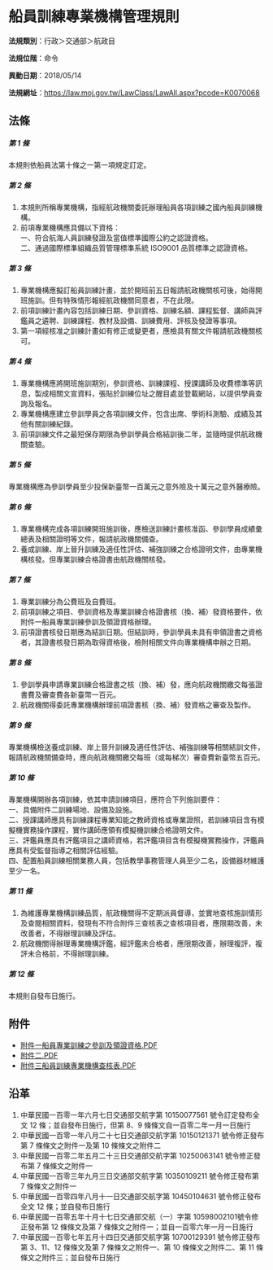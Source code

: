 # 船員訓練專業機構管理規則




**法規類別**：行政＞交通部＞航政目

**法規位階**：命令

**異動日期**：2018/05/14  

**法規網址**：https://law.moj.gov.tw/LawClass/LawAll.aspx?pcode=K0070068



## 法條
##### 第 1 條
本規則依船員法第十條之一第一項規定訂定。

##### 第 2 條
1. 本規則所稱專業機構，指經航政機關委託辦理船員各項訓練之國內船員訓練機構。
1. 前項專業機構應具備以下資格：  
一、符合航海人員訓練發證及當值標準國際公約之認證資格。  
二、通過國際標準組織品質管理標準系統 ISO9001  品質標準之認證資格。

##### 第 3 條
1. 專業機構應擬訂船員訓練計畫，並於開班前五日報請航政機關核可後，始得開班施訓。但有特殊情形報經航政機關同意者，不在此限。
1. 前項訓練計畫內容包括訓練日期、參訓資格、訓練名額、課程監督、講師與評鑑員之遴聘、訓練課程、教材及設備、訓練費用、評核及發證等事項。
1. 第一項經核准之訓練計畫如有修正或變更者，應檢具有關文件報請航政機關核可。

##### 第 4 條
1. 專業機構應將開班施訓期別，參訓資格、訓練課程、授課講師及收費標準等訊息，製成相關文宣資料，張貼於訓練位址之醒目處並登載網站，以提供學員查詢及報名。
1. 專業機構應建立參訓學員之各項訓練文件，包含出席、學術科測驗、成績及其他有關訓練紀錄。
1. 前項訓練文件之最短保存期限為參訓學員合格結訓後二年，並隨時提供航政機關查驗。

##### 第 5 條
專業機構應為參訓學員至少投保新臺幣一百萬元之意外險及十萬元之意外醫療險。

##### 第 6 條
1. 專業機構完成各項訓練開班施訓後，應檢送訓練計畫核准函、參訓學員成績彙總表及相關證明等文件，報請航政機關備查。
1. 養成訓練、岸上晉升訓練及適任性評估、補強訓練之合格證明文件，由專業機構核發。但專業訓練合格證書由航政機關核發。

##### 第 7 條
1. 專業訓練分為公費班及自費班。
1. 前項訓練之項目、參訓資格及專業訓練合格證書核（換、補）發資格要件，依附件一船員專業訓練參訓及領證資格辦理。
1. 前項證書核發日期應為結訓日期。但結訓時，參訓學員未具有申領證書之資格者，其證書核發日期為取得資格後，檢附相關文件向專業機構申辦之日期。

##### 第 8 條
1. 參訓學員申請專業訓練合格證書之核（換、補）發，應向航政機關繳交每張證書費及審查費各新臺幣一百元。
1. 航政機關得委託專業機構辦理前項證書核（換、補）發資格之審查及製作。

##### 第 9 條
專業機構檢送養成訓練、岸上晉升訓練及適任性評估、補強訓練等相關結訓文件，報請航政機關備查時，應向航政機關繳交每班（或每梯次）審查費新臺幣五百元。

##### 第 10 條
專業機構開辦各項訓練，依其申請訓練項目，應符合下列施訓要件：  
一、具備附件二訓練場地、設備及設施。  
二、授課講師應具有訓練課程專業知能之教師資格或專業證照，若訓練項目含有模擬機實務操作課程，實作講師應領有模擬機訓練合格證明文件。  
三、評鑑員應具有評鑑項目之講師資格，若評鑑項目含有模擬機實務操作，評鑑員應具有受監督指導之相關評估經驗。  
四、配置船員訓練相關業務人員，包括教學事務管理人員至少二名，設備器材維護至少一名。

##### 第 11 條
1. 為維護專業機構訓練品質，航政機關得不定期派員督導，並實地查核施訓情形及查閱相關資料，發現有不符合附件三查核表之查核項目者，應限期改善，未改善者，不得辦理訓練及評估。
1. 航政機關得辦理專業機構評鑑，經評鑑未合格者，應限期改善，辦理複評，複評未合格前，不得辦理訓練。

##### 第 12 條
本規則自發布日施行。
## 附件
* [附件一船員專業訓練之參訓及領證資格.PDF](https://law.moj.gov.tw/LawClass/LawGetFile.ashx?FileId=0000217442)
* [附件二.PDF](https://law.moj.gov.tw/LawClass/LawGetFile.ashx?FileId=0000217443)
* [附件三船員訓練專業機構查核表.PDF](https://law.moj.gov.tw/LawClass/LawGetFile.ashx?FileId=0000217444)
## 沿革
1. 中華民國一百零一年六月七日交通部交航字第 10150077561  號令訂定發布全文 12 條；並自發布日施行，但第 8、9 條條文自一百零二年一月一日施行
1. 中華民國一百零一年八月二十七日交通部交航字第 10150121371  號令修正發布第 7  條條文之附件一及第 10 條條文之附件二
1. 中華民國一百零二年五月二十三日交通部交航字第 10250063141  號令修正發布第 7  條條文之附件一
1. 中華民國一百零三年九月三日交通部交航字第 10350109211  號令修正發布第 7  條條文之附件一
1. 中華民國一百零四年八月十一日交通部交航字第 10450104631  號令修正發布全文 12 條；並自發布日施行
1. 中華民國一百零五年十月十七日交通部交航（一）字第 10598002101號令修正發布第 12 條條文及第 7  條條文之附件一；並自一百零六年一月一日施行
1. 中華民國一百零七年五月十四日交通部交航字第 10700129391  號令修正發布第 3、11、12  條條文及第 7  條條文之附件一、第 10 條條文之附件二、第 11 條條文之附件三；並自發布日施行
